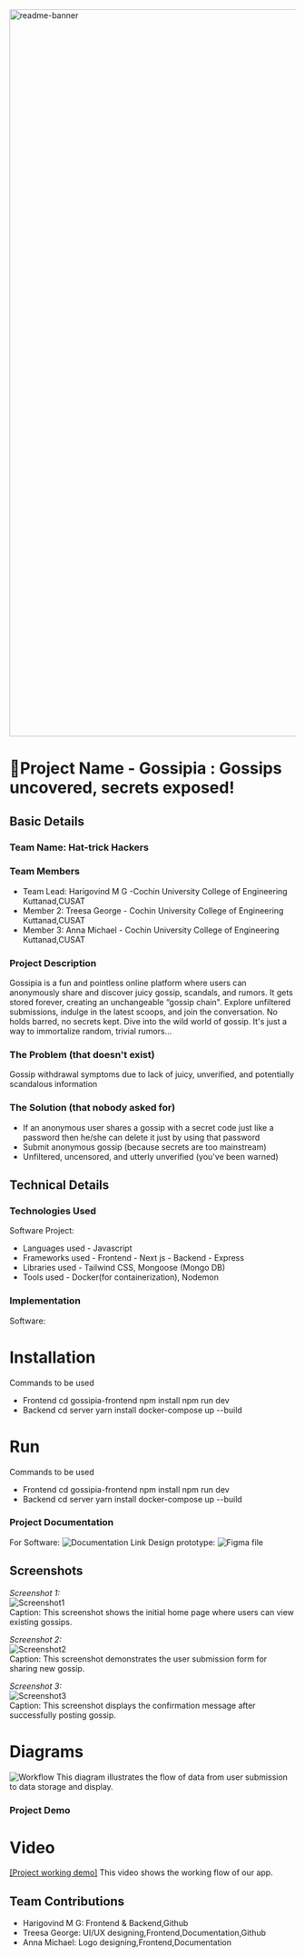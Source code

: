 <img width="1280" alt="readme-banner" src="https://github.com/user-attachments/assets/35332e92-44cb-425b-9dff-27bcf1023c6c">

# 🎯Project Name - Gossipia : Gossips uncovered, secrets exposed!

## Basic Details
### Team Name: Hat-trick Hackers

### Team Members
- Team Lead: Harigovind M G -Cochin University College of Engineering Kuttanad,CUSAT
- Member 2:  Treesa George - Cochin University College of Engineering Kuttanad,CUSAT
- Member 3:  Anna Michael -  Cochin University College of Engineering Kuttanad,CUSAT

### Project Description
Gossipia is a fun and pointless online platform where users can anonymously share and discover juicy gossip, scandals, and rumors.
It gets stored forever, creating an unchangeable “gossip chain". Explore unfiltered submissions, indulge in the latest scoops, and
join the conversation. No holds barred, no secrets kept. Dive into the wild world of gossip. It's just a way to immortalize random, trivial rumors...

### The Problem (that doesn't exist)
Gossip withdrawal symptoms due to lack of juicy, unverified, and potentially scandalous information

### The Solution (that nobody asked for)
- If an anonymous user shares a gossip with a secret code just like a password then he/she can delete it just by using that password
- Submit anonymous gossip (because secrets are too mainstream)
- Unfiltered, uncensored, and utterly unverified (you've been warned)

## Technical Details
### Technologies Used
Software Project:
- Languages used - Javascript
- Frameworks used 
           - Frontend - Next js
           - Backend - Express
- Libraries used - Tailwind CSS, Mongoose (Mongo DB)
- Tools used - Docker(for containerization), Nodemon


### Implementation
Software:
 
# Installation
Commands to be used
- Frontend
  cd gossipia-frontend
  npm install 
  npm run dev
- Backend
  cd server
  yarn install
  docker-compose up --build
         

# Run
Commands to be used
- Frontend
  cd gossipia-frontend
  npm install 
  npm run dev
- Backend
  cd server
  yarn install
  docker-compose up --build
         

### Project Documentation
For Software: 
![Documentation Link](https://docs.google.com/document/d/1jd3N9hqh99jqsHhiuT-puOXv2QPRUSgJm7BZSX1emGo/edit?tab=t.0#heading=h.eb3r1w4k5254)
Design prototype:
![Figma file](https://www.figma.com/proto/36XnCBr4JK0MCNAoMxeGBw/Gossipia?node-id=330-762&t=vOKnKzIJkN7myTnB-1)

## Screenshots
*Screenshot 1:*  
![Screenshot1](https://drive.google.com/file/d/1UNthkAtjl4R1oE4885F7rdjm3foG-HHZ/view?usp=sharing)  
Caption: This screenshot shows the initial home page where users can view existing gossips.

*Screenshot 2:*  
![Screenshot2]((https://drive.google.com/file/d/1HECoA5Pe6x5mAWccuvk6F4G5XJt5EO8T/view?usp=sharing))  
Caption: This screenshot demonstrates the user submission form for sharing new gossip.

*Screenshot 3:*  
![Screenshot3](https://drive.google.com/file/d/1poX0dePJb_WpY4vYfVvi5r4zxY_a3hTt/view?usp=sharing)  
Caption: This screenshot displays the confirmation message after successfully posting gossip.


# Diagrams
![Workflow]((https://drive.google.com/file/d/1NEtL2pbSPeqKN9ApZWZd78m6PILJNR3O/view?usp=sharing))
This diagram illustrates the flow of data from user submission to data storage and display.

### Project Demo
# Video
[[Project working demo]](https://youtu.be/LdnV0377JM0)
This video shows the working flow of our app.

## Team Contributions
- Harigovind M G: Frontend & Backend,Github
- Treesa George: UI/UX designing,Frontend,Documentation,Github
- Anna Michael: Logo designing,Frontend,Documentation
